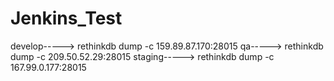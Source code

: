 # Jenkins_Test

develop-----> rethinkdb dump -c  159.89.87.170:28015
qa-----> rethinkdb dump -c  209.50.52.29:28015
staging-----> rethinkdb dump -c  167.99.0.177:28015
